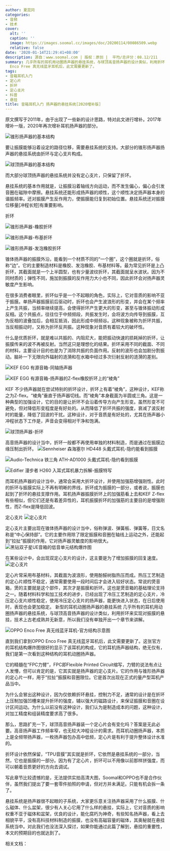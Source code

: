 ```yaml
---
author: 夏昆冈
categories:
- 音频
- 技术
cover:
  alt: ''
  caption: ''
  image: https://images.soomal.cc/images/doc/20200114/00086509.webp
  relative: false
date: '2020-01-14T21:29:41+08:00'
description: 源自：www.soomal.com | 版权：原创 |  平均/总评分：08.12/211
summary: 几乎所有的耳机用动圈扬声器的悬挂系统，与球顶高音扬声器的设计类似，利用折环来实现对振膜的悬挂，技术上古老成熟并无新意，所以我们没有单独开出一个章节来讲解。直到我们拿到OPPO
  Enco Free 真无线蓝牙耳机后，此文需要更新了。
tags:
- 音箱耳机入门
- 定心片
- 折环
- 定心支片
- 科普
- 悬挂
title: 音箱耳机入门 扬声器的悬挂系统[2020增补版]
---
```


原文撰写于2011年，由于出现了一些新的设计思路，特对此文进行增补。2017年增补一版，2020年再次增补耳机扬声器的部分。



![锥形扬声器的基本结构](https://images.soomal.cc/images/doc/20110402/00009976.webp)



要让振膜能够沿着设定的路径位移，需要悬挂系统的支持。大部分的锥形扬声器扬声器的悬挂系统由折环与定心支片构成。



![球顶扬声器的基本结构](https://images.soomal.cc/images/doc/20110402/00009974.webp)



而大部分球顶扬声器的悬挂系统并没有定心支片，只保留了折环。



悬挂系统的基本作用就是，让振膜沿着轴线方向运动，而不发生偏心，偏心会引发音圈在磁隙中摩擦。悬挂系统还能形成扬声器的顺性，这个顺性决定扬声器本身的谐振频率。还对振膜产生反作用力，使振膜能归复到初始位置。悬挂系统还对振膜位移量[冲程长短]有重要影响。



折环



![锥形扬声器-橡胶折环](https://images.soomal.cc/images/doc/20110403/00009994.webp)



![锥形扬声器-布基折环](https://images.soomal.cc/images/doc/20110509/00010670.webp)



![锥形扬声器-发泡橡胶折环](https://images.soomal.cc/images/doc/20110509/00010669.webp)



锥体扬声器的振膜外沿，能看到一个材质不同的“一个圈”，这个圈就是折环，俗称“边”。它的主要制造材料是橡胶、发泡橡胶、布基材料等。最为常见折环是上凸折环，其截面就是一个上半圆型，也有少量波纹折环，其截面就呈水波状。因为不同材质的；弹性不同，施加到振膜的反作用力大小也不同，因此折环会对扬声器灵敏度产生影响。



在很多消费者眼里，折环似乎是一个不起眼的角色，实际上，它对音质的影响不亚于振膜。单扬声器振膜前后驱动时，折环也会产生波浪形的形变，并会在某个频率上产生共振，当频率继续提高，会使得折环产生更大的形变，甚至与锥体振动形成反相。这个共振点，往往位于中频频段，共振发生时，会将波方向传导到振膜，互为反相的波叠加后，会相互抵消，因此形成中频频谷。这种现象被称为折环共振，当反相振动时，又称为折环反共振。这种现象对音质有着较大的破坏性。



什么是优质折环，就是难以共振的、内阻尼大，能把振动快速的损耗掉的折环，让振膜传来的波不再被反射。当然这只是理想化的结果。折环采用不同的截面、不同的材料，主要设计目的也是为了消除共振的负面作用。反射的波形也会加剧分割振动。脑补一下无限向外辐射的涟漪和在水箱中经过多次衍射反射的涟漪的差别。



![KEF EGG 有源音箱-同轴扬声器](https://images.soomal.cc/images/doc/20151009/00055306.webp)



![KEF EGG 有源音箱-扬声器的Z-flex橡胶折环上的“棱角”](https://images.soomal.cc/images/doc/20151009/00055313.webp)



KEF 不少扬声器就在尝试特别的折环设计，折环上有着“棱角”，这种设计，KEF称之为Z-flex。“棱角”垂直于扬声器切线。而“棱角”本身截面为半圆或三角。这是一种典型的加强设计，它的目的是让折环不会沿着传导方向产生形变。虽然形变不可避免，但对降低形变程度是有好处的。从而降低了折环共振的强度，衰减了波反射时的能量，降低了回波的干扰。这种设计，对于音质是有好处的，尤其在扬声器小冲程状态下工作是，声音会变得相对干净和饱满。

![球顶扬声器-折环](https://images.soomal.cc/images/doc/20110403/00009996.webp)




高音扬声器的设计当中，折环一般都不再使用单独的材料制造，而是通过在振膜边缘压制出折环。
![Sennheiser 森海塞尔 HD448 头戴式耳机-隐约能看到振膜](https://images.soomal.cc/images/doc/20101211/00008663.webp)




![Audio-Technica 铁三角 ATH-AD1000 头戴式耳机-隐约看到振膜](https://images.soomal.cc/images/doc/20101108/00008061.webp)




![Edifier 漫步者 H260 入耳式耳机暴力拆解-振膜特写](https://images.soomal.cc/images/doc/20100831/00006982.webp)




而耳机扬声器的设计当中，通常会采用大折环设计，并使用加强筋增强刚性。此时的折环与振膜实际上不再有明晰的界线，折环成为振膜的一部分，或者说，振膜也起到了折环的悬挂支撑作用。耳机扬声器振膜折环上的加强筋看上去和KEF Z-flex有些相似，但它们还是有着差异性的，耳机振膜折环的加强筋的主要目的是增强刚性，而Z-flex是降低回波。

定心支片
![定心支片](https://images.soomal.cc/images/doc/20110509/00010671.webp)




定心支片主要出现在锥体扬声器的设计当中，俗称弹波、弹簧板、弹簧等，日文名称是“中心保持部”。它的主要作用除了限定振膜和音圈在轴线上运动之外，还能起到“拉扯”振膜的作用，它对扬声器灵敏度的影响很大。
![黑钻双子星UE音箱的低音单元结构爆炸图](https://images.soomal.cc/images/doc/20110106/00009023.webp)




在某些设计中，会出现双定心支片的设计，这主要是为了增加振膜的回复速度。
![定心支片](https://images.soomal.cc/images/doc/20110402/00009979.webp)




定心片常采用布基材料，其截面为波浪形，使用酚醛树脂热压而成。热压工艺制造的定心片顺性不稳定，通常需要使用一段时间后才会进入较好状态。常说的煲音箱，煲的主要就是这个部件，其次才是振膜和折环。这也是煲音箱的基础理论支持之一。随着材料科学和加工技术的进步，已经出现了冷压工艺制造的定心支片，冷压定心支片顺性稳定，使用冷压定心支片的扬声器，能更快进入状态，在日后使用时，表现也会更加稳定。
新型的耳机动圈扬声器的悬挂系统
几乎所有的耳机用动圈扬声器的悬挂系统，与球顶高音扬声器的设计类似，利用折环来实现对振膜的悬挂，技术上古老成熟并无新意，所以我们没有单独开出一个章节来讲解。

![OPPO Enco Free 真无线蓝牙耳机-官方结构示意图](https://images.soomal.cc/images/doc/20200114/00086496.webp)




直到我们拿到OPPO Enco Free 真无线蓝牙耳机后，此文需要更新了。这张官方的耳机结构爆炸图很好的显示了该耳机的构成，它的耳机扬声器结构，绝无仅有，我们是第一次看到这种结构的耳机动圈扬声器。

它的精髓在“FPC力臂”，FPC即Flexible Printed Circuit缩写，力臂的说法有点让人发懵，但可以肯定的是，它其实就是扬声器的定心支片。它的作用与锥形扬声器的定心片一样，用于“拉扯”振膜和音圈限位。它是首次出现在正式的量产型耳机产品当中。

为什么会冒出这种设计，因为仅依赖折环悬挂，控制力不足，通常的设计是在折环上压制加强凹槽来提升折环的强度，辅以强大的磁路设计，来保证振膜和音圈在设计区间运动。为什么以前没有这种设计，我们认为是制造成本的问题，这种设计，对加工精度和组装精度要求高了很多。

那么，思路扩充一下，球顶高音扬声器装一个定心片会有变化吗？答案是无此必要。高音扬声器工作频率窄，也无较大冲程设计的需求。而耳机动圈扬声器，本质上是全频带扬声器，一枚扬声器包办高中低频，定心片是有利于提升整体设计水准的。

折环设计依然保留，“TPU音膜”其实就是折环，它依然是悬挂系统的一部分，当然，它也是振膜的一部分。因为有了定心片，折环可以不用像以前那样拼强度，而可以朝着音质更好的方向去调试。

写此章节比较遗憾的是，无法提供实拍高清大图，Soomal和OPPO也不是合作伙伴，虽然我们提出了要一套零件拍照的申请，但对方并未满足。只能有机会拆一条了。

悬挂系统是扬声器很不起眼的子系统，大家更乐意关注扬声器采用了什么振膜、什么磁体、什么盆架，很少有人关心它用了什么样的悬挂，实际上，它对音质的影响权重不亚于磁体和盆架，优良的设计，能化腐朽为神奇，有些知名扬声器，看上去相貌平平，没有高科技材料制造的振膜，也没有高磁容量的磁体，其奥秘就在悬挂系统当中。对此我们也没法深入探讨，如果你能通过此篇了解到，悬挂的重要性，本文的预期目的也就达到了。


相关文档：